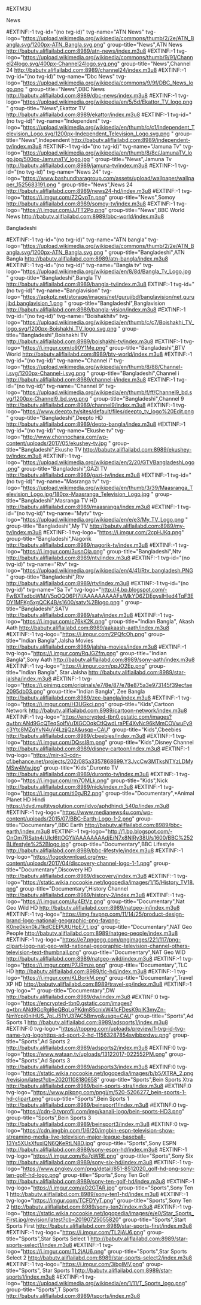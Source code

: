 
#EXTM3U

News

#EXTINF:-1 tvg-id="(no tvg-id)" tvg-name="ATN News" tvg-logo="https://upload.wikimedia.org/wikipedia/commons/thumb/2/2e/ATN_Bangla.svg/1200px-ATN_Bangla.svg.png" group-title="News",ATN News
http://babutv.aliflailabd.com:8989/atn-news/index.m3u8
#EXTINF:-1 tvg-logo="https://upload.wikimedia.org/wikipedia/commons/thumb/9/91/Channel24logo.svg/400px-Channel24logo.svg.png" group-title="News",Channel 24
http://babutv.aliflailabd.com:8989/channel24/index.m3u8
#EXTINF:-1 tvg-id="(no tvg-id)" tvg-name="Dbc News" tvg-logo="https://upload.wikimedia.org/wikipedia/commons/9/9f/DBC_News_logo.png " group-title="News",DBC News
http://babutv.aliflailabd.com:8989/dbc-news/index.m3u8
#EXTINF:-1 tvg-logo="https://upload.wikimedia.org/wikipedia/en/5/5d/Ekattor_TV_logo.png" group-title="News",Ekattor TV 
http://babutv.aliflailabd.com:8989/ekattor/index.m3u8
#EXTINF:-1 tvg-id="(no tvg-id)" tvg-name="Independent" tvg-logo="https://upload.wikimedia.org/wikipedia/en/thumb/c/c1/Independent_Television_Logo.svg/1200px-Independent_Television_Logo.svg.png " group-title="News",Independent
http://babutv.aliflailabd.com:8989/independent-tv/index.m3u8
#EXTINF:-1 tvg-id="(no tvg-id)" tvg-name="Jamuna Tv" tvg-logo="https://upload.wikimedia.org/wikipedia/en/thumb/8/8c/JamunaTV_logo.jpg/500px-JamunaTV_logo.jpg " group-title="News",Jamuna Tv
http://babutv.aliflailabd.com:8989/jamuna-tv/index.m3u8
#EXTINF:-1 tvg-id="(no tvg-id)" tvg-name="News 24" tvg-logo="https://www.bashundharagroup.com/assets/upload/wallpaper/wallpaper_1525683191.png " group-title="News",News 24
http://babutv.aliflailabd.com:8989/news24-hd/index.m3u8
#EXTINF:-1 tvg-logo="https://i.imgur.com/Z2QvpTn.png" group-title="News",Somoy 
http://babutv.aliflailabd.com:8989/somoy-tv/index.m3u8
#EXTINF:-1 tvg-logo="https://i.imgur.com/JJTT2Pq.png" group-title="News",BBC World News
http://babutv.aliflailabd.com:8989/bbc-world/index.m3u8


Bangladeshi

#EXTINF:-1 tvg-id="(no tvg-id)" tvg-name="ATN bangla" tvg-logo="https://upload.wikimedia.org/wikipedia/commons/thumb/2/2e/ATN_Bangla.svg/1200px-ATN_Bangla.svg.png " group-title="Bangladeshi",ATN Bangla
http://babutv.aliflailabd.com:8989/atn-bangla/index.m3u8
#EXTINF:-1 tvg-id="(no tvg-id)" tvg-name="Bangla tv" tvg-logo="https://upload.wikimedia.org/wikipedia/en/8/8d/Bangla_Tv_Logo.jpg " group-title="Bangladeshi",Bangla TV
http://babutv.aliflailabd.com:8989/bangla-tv/index.m3u8
EXTINF:-1 tvg-id="(no tvg-id)" tvg-name="Banglavision" tvg-logo="https://apkplz.net/storage/images/net/gurujibd/banglavision/net.gurujibd.banglavision_1.png " group-title="Bangladeshi",Banglavision
http://babutv.aliflailabd.com:8989/bangla-vision/index.m3u8
#EXTINF:-1 tvg-id="(no tvg-id)" tvg-name="Boishakhitv" tvg-logo="https://upload.wikimedia.org/wikipedia/en/thumb/c/c7/Boishakhi_TV_logo.svg/1200px-Boishakhi_TV_logo.svg.png " group-title="Bangladeshi",Boishakhi TV
http://babutv.aliflailabd.com:8989/boishakhi-tv/index.m3u8
#EXTINF:-1 tvg-logo="https://i.imgur.com/o90Y1Me.png" group-title="Bangladeshi",BTV World
http://babutv.aliflailabd.com:8989/btv-world/index.m3u8
#EXTINF:-1 tvg-id="(no tvg-id)" tvg-name="Channel i" tvg-logo="https://upload.wikimedia.org/wikipedia/en/thumb/8/88/Channel-i.svg/1200px-Channel-i.svg.png " group-title="Bangladeshi",Channel i
http://babutv.aliflailabd.com:8989/channel-i/index.m3u8
#EXTINF:-1 tvg-id="(no tvg-id)" tvg-name="Channel 9" tvg-logo="https://upload.wikimedia.org/wikipedia/en/thumb/f/ff/Channel9_bd.svg/1200px-Channel9_bd.svg.png " group-title="Bangladeshi",Channel 9
http://babutv.aliflailabd.com:8989/channel9/index.m3u8
#EXTINF:-1 tvg-logo="https://www.deepto.tv/sites/default/files/deepto_tv_logo%20Edit.png" group-title="Bangladeshi",Deepto HD
http://babutv.aliflailabd.com:8989/depto-bangla/index.m3u8
#EXTINF:-1 tvg-id="(no tvg-id)" tvg-name="Ekushe tv" tvg-logo="http://www.chonnochara.com/wp-content/uploads/2017/05/ekushey-tv.jpg " group-title="Bangladeshi",Ekushe TV
http://babutv.aliflailabd.com:8989/ekushey-tv/index.m3u8
#EXTINF:-1 tvg-logo="https://upload.wikimedia.org/wikipedia/en/2/20/GTVBangladeshLogo.png" group-title="Bangladeshi",GAZI TV
http://babutv.aliflailabd.com:8989/gazi-tv/index.m3u8
#EXTINF:-1 tvg-id="(no tvg-id)" tvg-name="Masranga tv" tvg-logo="https://upload.wikimedia.org/wikipedia/en/thumb/3/39/Maasranga_Television_Logo.jpg/180px-Maasranga_Television_Logo.jpg " group-title="Bangladeshi",Masranga TV HD
http://babutv.aliflailabd.com:8989/maasranga/index.m3u8
#EXTINF:-1 tvg-id="(no tvg-id)" tvg-name="Mytv" tvg-logo="https://upload.wikimedia.org/wikipedia/en/e/e3/My_TV_Logo.png " group-title="Bangladeshi",My TV
http://babutv.aliflailabd.com:8989/my-tv/index.m3u8
#EXTINF:-1 tvg-logo="https://i.imgur.com/2cpHJKq.png" group-title="Bangladeshi",Nagorik 
http://babutv.aliflailabd.com:8989/nagorik-tv/index.m3u8
#EXTINF:-1 tvg-logo="https://i.imgur.com/3usnOla.png" group-title="Bangladeshi",Ntv
http://babutv.aliflailabd.com:8989/ntv/index.m3u8
#EXTINF:-1 tvg-id="(no tvg-id)" tvg-name="Rtv" tvg-logo="https://upload.wikimedia.org/wikipedia/en/4/41/Rtv_bangladesh.PNG " group-title="Bangladeshi",Rtv
http://babutv.aliflailabd.com:8989/rtv/index.m3u8
#EXTINF:-1 tvg-id="(no tvg-id)" tvg-name="Sa Tv" tvg-logo="http://4.bp.blogspot.com/-FwBXTxdboWM/V5pOQO6PI7I/AAAAAAAAAFs/MkYD6ZDEgvsIHIed4TqF3EDY1MFKg5xgQCK4B/s1600/satv%2Blogo.png " group-title="Bangladeshi",SATV
http://babutv.aliflailabd.com:8989/satv/index.m3u8
#EXTINF:-1 tvg-logo="https://i.imgur.com/c76kK2K.png" group-title="Indian Bangla", Akash Aath
http://babutv.aliflailabd.com:8989/aakaash-aath/index.m3u8
#EXTINF:-1 tvg-logo="https://i.imgur.com/2PQfcOh.png" group-title="Indian Bangla",Jalsha Movies
http://babutv.aliflailabd.com:8989/jalsha-movies/index.m3u8
#EXTINF:-1 tvg-logo="https://i.imgur.com/RqJGZfm.png" group-title="Indian Bangla",Sony Aath
http://babutv.aliflailabd.com:8989/sony-aath/index.m3u8
#EXTINF:-1 tvg-logo="https://i.imgur.com/ppJO2Ep.png" group-title="Indian Bangla", Star Jalsha
http://babutv.aliflailabd.com:8989/star-jalsha/index.m3u8
#EXTINF:-1 tvg-logo="https://i.pinimg.com/originals/e7/8e/87/e78e875a3e973145f39ecfae2095db03.png" group-title="Indian Bangla", Zee Bangla
http://babutv.aliflailabd.com:8989/zee-bangla/index.m3u8
#EXTINF:-1 tvg-logo="https://i.imgur.com/H3UGkci.png" group-title="Kids",Cartoon Network
http://babutv.aliflailabd.com:8989/cartoon-network/index.m3u8
#EXTINF:-1 tvg-logo="https://encrypted-tbn0.gstatic.com/images?q=tbn:ANd9GcQTeqSoIfVu1XGCOqkCtIQwdLraPE4XvNc96kMmCOVwuFy9c3Ytc8MZqYvN4uV4LzjjQzA&usqp=CAU" group-title="Kids",Cbeebies
http://babutv.aliflailabd.com:8989/cbeebies/index.m3u8
#EXTINF:-1 tvg-logo="https://i.imgur.com/DQssI8m.png" group-title="Kids",Disney Channel
http://babutv.aliflailabd.com:8989/disney-cartoon/index.m3u8
#EXTINF:-1 tvg-logo="https://mir-s3-cdn-cf.behance.net/projects/202/085a3357868699.Y3JvcCw3MTksNTYzLDMyMSw4Mw.jpg" group-title="Kids",Duronto TV
http://babutv.aliflailabd.com:8989/duronto-tv/index.m3u8
#EXTINF:-1 tvg-logo="https://i.imgur.com/rm7OMLk.png" group-title="Kids",Nick 
http://babutv.aliflailabd.com:8989/nick/index.m3u8
#EXTINF:-1 tvg-logo="https://i.imgur.com/ti0gJR2.png" group-title="Documentary",*Animal Planet HD Hindi
https://idvd.multitvsolution.com/idvo/aphdhindi_540p/index.m3u8
#EXTINF:-1 tvg-logo="https://www.medianews4u.com/wp-content/uploads/2015/07/BBC-Earth-Logo-1-2.png" group-title="Documentary",BBC Earth
http://babutv.aliflailabd.com:8989/bbc-earth/index.m3u8
#EXTINF:-1 tvg-logo="http://1.bp.blogspot.com/-OnOm7RSatn4/UIcI6ttOGYI/AAAAAAAAdjE/N7x8NIRy38U/s1600/BBC%252BLifestyle%252Blogo.jpg" group-title="Documentary",BBC Lifestyle
http://babutv.aliflailabd.com:8989/bbc-lifestyle/index.m3u8
#EXTINF:-1 tvg-logo="https://logodownload.org/wp-content/uploads/2017/04/discovery-channel-logo-1-1.png" group-title="Documentary",Discovery HD
http://babutv.aliflailabd.com:8989/discovery/index.m3u8
#EXTINF:-1 tvg-logo="https://static.wikia.nocookie.net/logopedia/images/1/15/History_TV18.png" group-title="Documentary",History Channel
http://babutv.aliflailabd.com:8989/history-2/index.m3u8
#EXTINF:-1 tvg-logo="https://i.imgur.com/Ay4EtVz.png" group-title="Documentary",Nat Geo Wild HD
http://babutv.aliflailabd.com:8989/natgeo-in/index.m3u8
#EXTINF:-1 tvg-logo="https://img.favpng.com/11/14/25/product-design-brand-logo-national-geographic-png-favpng-K0ne0kkn0kJ1kdCEEPUtUHpE7_t.jpg" group-title="Documentary",NAT Geo People
http://babutv.aliflailabd.com:8989/natgeo-people/index.m3u8
#EXTINF:-1 tvg-logo="https://e7.pngegg.com/pngimages/221/117/png-clipart-logo-nat-geo-wild-national-geographic-television-channel-others-television-text-thumbnail.png" group-title="Documentary",NAT Geo WID
http://babutv.aliflailabd.com:8989/natgeo-wild/index.m3u8
#EXTINF:-1 tvg-logo="https://i.imgur.com/P7JRmze.png" group-title="Documentary",TLC HD
http://babutv.aliflailabd.com:8989/tlc-hd/index.m3u8
#EXTINF:-1 tvg-logo="https://i.imgur.com/KLBorkM.png" group-title="Documentary",Travel XP HD 
http://babutv.aliflailabd.com:8989/travel-xp/index.m3u8
#EXTINF:-1 tvg-logo="" group-title="Documentary",DW
http://babutv.aliflailabd.com:8989/dw/index.m3u8
#EXTINF:0 tvg-logo="https://encrypted-tbn0.gstatic.com/images?q=tbn:ANd9GcRgI6eQBqLqPKdm85cnixW41cFDesK9pIK3myZn-NmYcpi0nIHUS_7pLJ51YU37AC5Bmvg&usqp=CAU" group-title="Sports",Ad Sports 1
http://babutv.aliflailabd.com:8989/adsports1/index.m3u8
#EXTINF:0 tvg-logo="https://toppng.com/uploads/preview/1-tvg-id-tvg-name-tvg-logohttps-ad-sport-2-hd-11563287854svibbxrdwu.png" group-title="Sports",Ad Sports 2
http://babutv.aliflailabd.com:8989/adsports2/index.m3u8
#EXTINF:0 tvg-logo="https://www.wataan.tv/uploads/13122017-022552PM.png" group-title="Sports",Ad Sports 3
http://babutv.aliflailabd.com:8989/adsports3/index.m3u8
#EXTINF:0 tvg-logo="https://static.wikia.nocookie.net/logopedia/images/b/b5/XTRA_2.png/revision/latest?cb=20201108180658" group-title="Sports",Bein Sports Xtra
http://babutv.aliflailabd.com:8989/bein-sports-xtra/index.m3u8
#EXTINF:0 tvg-logo="https://www.pikpng.com/pngl/m/520-5206277_bein-sports-1-hd-clipart.png" group-title="Sports",Bein Sports 1
http://babutv.aliflailabd.com:8989/beinsport1/index.m3u8
#EXTINF:0 tvg-logo="https://cdn-0.tvprofil.com/img/kanali-logo/bein-sports-HD3.png" group-title="Sports",Bein Sports 3
http://babutv.aliflailabd.com:8989/beinsport3/index.m3u8
#EXTINF:0 tvg-logo="https://cdn.imgbin.com/1/6/20/imgbin-espn-television-show-streaming-media-live-television-major-league-baseball-13Ys5XUsXfuxiQN6QKeRtLN8D.jpg" group-title="Sports",Sony ESPN
http://babutv.aliflailabd.com:8989/sony-espn-hd/index.m3u8
#EXTINF:-1 tvg-logo="https://i.imgur.com/6a7pWRE.png" group-title="Sports",Sony Six
http://babutv.aliflailabd.com:8989/sony-six-hd/index.m3u8
#EXTINF:-1 tvg-logo="https://www.pngkey.com/png/detail/851-8512020_golf-hd-png-sony-ten-golf-hd-logo.png" group-title="Sports",Sony Ten Golf
http://babutv.aliflailabd.com:8989/sony-ten-golf-hd/index.m3u8
#EXTINF:-1 tvg-logo="https://i.imgur.com/aO2GTAR.jpg" group-title="Sports",Sony Ten 1
http://babutv.aliflailabd.com:8989/sony-ten1-hd/index.m3u8
#EXTINF:-1 tvg-logo="https://imgur.com/TCFDYyT.png" group-title="Sports",Sony Ten 2
http://babutv.aliflailabd.com:8989/sony-ten2/index.m3u8
#EXTINF:-1 tvg-logo="https://static.wikia.nocookie.net/logopedia/images/e/e0/Star_Sports_First.jpg/revision/latest?cb=20190725055820" group-title="Sports",Start Sports First
http://babutv.aliflailabd.com:8989/star-sports-first/index.m3u8
#EXTINF:-1 tvg-logo="https://i.imgur.com/TL2jAU6.png" group-title="Sports",Star Sports Select 1
http://babutv.aliflailabd.com:8989/star-sports-select1/index.m3u8
#EXTINF:-1 tvg-logo="https://i.imgur.com/TL2jAU6.png" group-title="Sports",Star Sports Select 2
http://babutv.aliflailabd.com:8989/star-sports-select2/index.m3u8
#EXTINF:-1 tvg-logo="https://i.imgur.com/3ibgIMV.png" group-title="Sports", Star Sports 1
http://babutv.aliflailabd.com:8989/star-sports1/index.m3u8
#EXTINF:-1 tvg-logo="https://upload.wikimedia.org/wikipedia/en/1/11/T_Sports_logo.png" group-title="Sports",T Sports
http://babutv.aliflailabd.com:8989/tsports/index.m3u8
